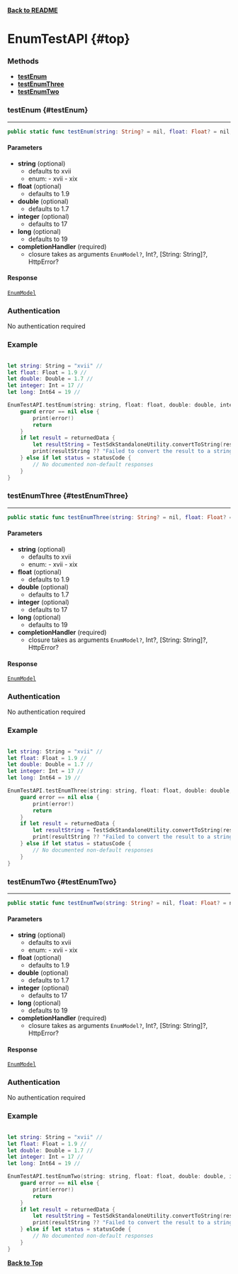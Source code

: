 [**Back to README**](./README.md)
# EnumTestAPI {#top}

### Methods
 * [**testEnum**](#testEnum)
 * [**testEnumThree**](#testEnumThree)
 * [**testEnumTwo**](#testEnumTwo)


### **testEnum**  {#testEnum}
---
```swift
public static func testEnum(string: String? = nil, float: Float? = nil, double: Double? = nil, integer: Int? = nil, long: Int64? = nil, completionHandler: @escaping (_ returnedData: EnumModel?, _ statusCode: Int?, _ responseHeaders: [String: String]?, _ error: HttpError?) -> Void) -> Void
```

>

#### Parameters

- **string**  (optional) 
    - defaults to xvii
    - enum:
            - xvii
            - xix
- **float**  (optional) 
    - defaults to 1.9
- **double**  (optional) 
    - defaults to 1.7
- **integer**  (optional) 
    - defaults to 17
- **long**  (optional) 
    - defaults to 19
- **completionHandler** (required)
    - closure takes as arguments `EnumModel?`, Int?, [String: String]?, HttpError?

#### Response
[`EnumModel`](EnumModel.md)

### Authentication

No authentication required


### Example

```swift

let string: String = "xvii" // 
let float: Float = 1.9 // 
let double: Double = 1.7 // 
let integer: Int = 17 // 
let long: Int64 = 19 // 

EnumTestAPI.testEnum(string: string, float: float, double: double, integer: integer, long: long) { (returnedData, statusCode, responseHeaders, error) in
    guard error == nil else {
        print(error!)
        return
    }
    if let result = returnedData {
        let resultString = TestSdkStandaloneUtility.convertToString(result)
        print(resultString ?? "Failed to convert the result to a string")
    } else if let status = statusCode {
        // No documented non-default responses
    }
}
```


### **testEnumThree**  {#testEnumThree}
---
```swift
public static func testEnumThree(string: String? = nil, float: Float? = nil, double: Double? = nil, integer: Int? = nil, long: Int64? = nil, completionHandler: @escaping (_ returnedData: EnumModel?, _ statusCode: Int?, _ responseHeaders: [String: String]?, _ error: HttpError?) -> Void) -> Void
```

>

#### Parameters

- **string**  (optional) 
    - defaults to xvii
    - enum:
            - xvii
            - xix
- **float**  (optional) 
    - defaults to 1.9
- **double**  (optional) 
    - defaults to 1.7
- **integer**  (optional) 
    - defaults to 17
- **long**  (optional) 
    - defaults to 19
- **completionHandler** (required)
    - closure takes as arguments `EnumModel?`, Int?, [String: String]?, HttpError?

#### Response
[`EnumModel`](EnumModel.md)

### Authentication

No authentication required


### Example

```swift

let string: String = "xvii" // 
let float: Float = 1.9 // 
let double: Double = 1.7 // 
let integer: Int = 17 // 
let long: Int64 = 19 // 

EnumTestAPI.testEnumThree(string: string, float: float, double: double, integer: integer, long: long) { (returnedData, statusCode, responseHeaders, error) in
    guard error == nil else {
        print(error!)
        return
    }
    if let result = returnedData {
        let resultString = TestSdkStandaloneUtility.convertToString(result)
        print(resultString ?? "Failed to convert the result to a string")
    } else if let status = statusCode {
        // No documented non-default responses
    }
}
```


### **testEnumTwo**  {#testEnumTwo}
---
```swift
public static func testEnumTwo(string: String? = nil, float: Float? = nil, double: Double? = nil, integer: Int? = nil, long: Int64? = nil, completionHandler: @escaping (_ returnedData: EnumModel?, _ statusCode: Int?, _ responseHeaders: [String: String]?, _ error: HttpError?) -> Void) -> Void
```

>

#### Parameters

- **string**  (optional) 
    - defaults to xvii
    - enum:
            - xvii
            - xix
- **float**  (optional) 
    - defaults to 1.9
- **double**  (optional) 
    - defaults to 1.7
- **integer**  (optional) 
    - defaults to 17
- **long**  (optional) 
    - defaults to 19
- **completionHandler** (required)
    - closure takes as arguments `EnumModel?`, Int?, [String: String]?, HttpError?

#### Response
[`EnumModel`](EnumModel.md)

### Authentication

No authentication required


### Example

```swift

let string: String = "xvii" // 
let float: Float = 1.9 // 
let double: Double = 1.7 // 
let integer: Int = 17 // 
let long: Int64 = 19 // 

EnumTestAPI.testEnumTwo(string: string, float: float, double: double, integer: integer, long: long) { (returnedData, statusCode, responseHeaders, error) in
    guard error == nil else {
        print(error!)
        return
    }
    if let result = returnedData {
        let resultString = TestSdkStandaloneUtility.convertToString(result)
        print(resultString ?? "Failed to convert the result to a string")
    } else if let status = statusCode {
        // No documented non-default responses
    }
}
```


[**Back to Top**](#top)
